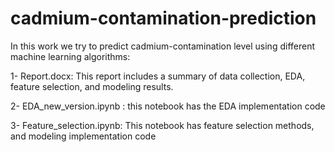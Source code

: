 # cadmium-contamination-prediction

In this work we try to predict cadmium-contamination level using different machine learning algorithms:

1- Report.docx: This report includes a summary of  data collection, EDA, feature selection, and modeling results.

2- EDA_new_version.ipynb : this notebook has the EDA  implementation code 

3- Feature_selection.ipynb: This notebook has feature selection methods, and modeling  implementation code

